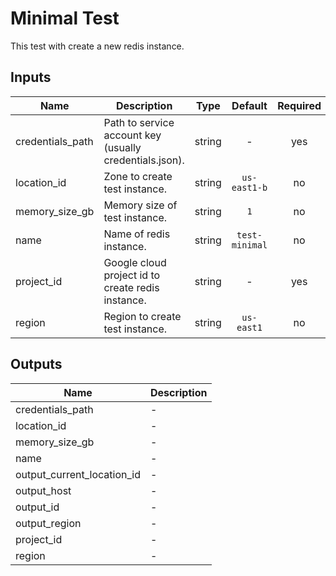 # Minimal Test

This test with create a new redis instance.

[^]: (autogen_docs_start)

## Inputs

| Name | Description | Type | Default | Required |
|------|-------------|:----:|:-----:|:-----:|
| credentials\_path | Path to service account key (usually credentials.json). | string | - | yes |
| location\_id | Zone to create test instance. | string | `us-east1-b` | no |
| memory\_size\_gb | Memory size of test instance. | string | `1` | no |
| name | Name of redis instance. | string | `test-minimal` | no |
| project\_id | Google cloud project id to create redis instance. | string | - | yes |
| region | Region to create test instance. | string | `us-east1` | no |

## Outputs

| Name | Description |
|------|-------------|
| credentials\_path | - |
| location\_id | - |
| memory\_size\_gb | - |
| name | - |
| output\_current\_location\_id | - |
| output\_host | - |
| output\_id | - |
| output\_region | - |
| project\_id | - |
| region | - |

[^]: (autogen_docs_end)